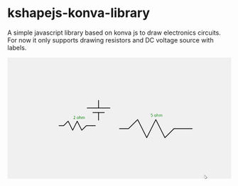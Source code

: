 # kshapejs-konva-library
A simple javascript library based on konva js to draw electronics circuits.
For now it only supports drawing resistors and DC voltage source with labels. 

![Alt text](KShapeJSCircuit.gif?raw=true "Animated gif of the sample app")
